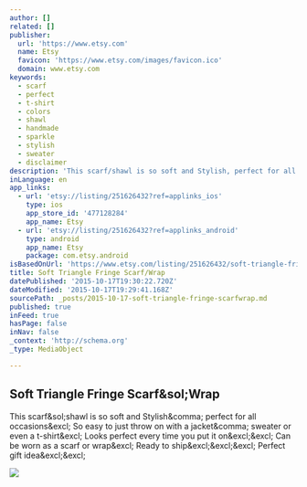 ```yaml
---
author: []
related: []
publisher:
  url: 'https://www.etsy.com'
  name: Etsy
  favicon: 'https://www.etsy.com/images/favicon.ico'
  domain: www.etsy.com
keywords:
  - scarf
  - perfect
  - t-shirt
  - colors
  - shawl
  - handmade
  - sparkle
  - stylish
  - sweater
  - disclaimer
description: 'This scarf/shawl is so soft and Stylish, perfect for all occasions! So easy to just throw on with a jacket, sweater or even a t-shirt! Looks perfect every time you put it on!! Can be worn as a scarf or wrap! Ready to ship!!! Perfect gift idea!!'
inLanguage: en
app_links:
  - url: 'etsy://listing/251626432?ref=applinks_ios'
    type: ios
    app_store_id: '477128284'
    app_name: Etsy
  - url: 'etsy://listing/251626432?ref=applinks_android'
    type: android
    app_name: Etsy
    package: com.etsy.android
isBasedOnUrl: 'https://www.etsy.com/listing/251626432/soft-triangle-fringe-scarfwrap?ref=shop_home_active_3'
title: Soft Triangle Fringe Scarf/Wrap
datePublished: '2015-10-17T19:30:22.720Z'
dateModified: '2015-10-17T19:29:41.168Z'
sourcePath: _posts/2015-10-17-soft-triangle-fringe-scarfwrap.md
published: true
inFeed: true
hasPage: false
inNav: false
_context: 'http://schema.org'
_type: MediaObject

---
```

<article style=""><h1>Soft Triangle Fringe Scarf&amp;sol;Wrap</h1><p>This scarf&amp;sol;shawl is so soft and Stylish&amp;comma; perfect for all occasions&amp;excl; So easy to just throw on with a jacket&amp;comma; sweater or even a t-shirt&amp;excl; Looks perfect every time you put it on&amp;excl;&amp;excl; Can be worn as a scarf or wrap&amp;excl; Ready to ship&amp;excl;&amp;excl;&amp;excl; Perfect gift idea&amp;excl;&amp;excl;</p><img src="https://img1.etsystatic.com/102/0/6569462/il_570xN.848638653_44ef.jpg" /></article>